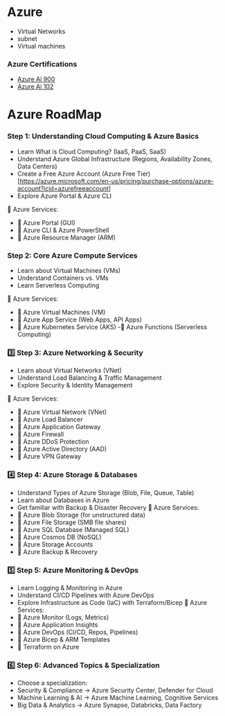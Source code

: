 # Azure

- Virtual Networks
- subnet
- Virtual machines




### Azure Certifications

- [Azure Ai 900](https://github.com/yaswanthteja/Azure_AI_900)
- [Azure Ai 102](https://github.com/yaswanthteja/Azure_AI_102)



# Azure RoadMap

### Step 1: Understanding Cloud Computing & Azure Basics
- Learn What is Cloud Computing? (IaaS, PaaS, SaaS)
- Understand Azure Global Infrastructure (Regions, Availability Zones, Data Centers)
- Create a Free Azure Account (Azure Free Tier)[https://azure.microsoft.com/en-us/pricing/purchase-options/azure-account?icid=azurefreeaccount]
- Explore Azure Portal & Azure CLI
  
📌 Azure Services:
- 🔹 Azure Portal (GUI)
- 🔹 Azure CLI & Azure PowerShell
- 🔹 Azure Resource Manager (ARM)

### Step 2: Core Azure Compute Services
- Learn about Virtual Machines (VMs)
- Understand Containers vs. VMs
- Learn Serverless Computing
  
📌 Azure Services:
- 🔹 Azure Virtual Machines (VM)
- 🔹 Azure App Service (Web Apps, API Apps)
- 🔹 Azure Kubernetes Service (AKS)
-🔹 Azure Functions (Serverless Computing)

### 3️⃣ Step 3: Azure Networking & Security
- Learn about Virtual Networks (VNet)
- Understand Load Balancing & Traffic Management
- Explore Security & Identity Management
  
📌 Azure Services:
- 🔹 Azure Virtual Network (VNet)
- 🔹 Azure Load Balancer
- 🔹 Azure Application Gateway
- 🔹 Azure Firewall
- 🔹 Azure DDoS Protection
- 🔹 Azure Active Directory (AAD)
- 🔹 Azure VPN Gateway


### 4️⃣ Step 4: Azure Storage & Databases
- Understand Types of Azure Storage (Blob, File, Queue, Table)
- Learn about Databases in Azure
- Get familiar with Backup & Disaster Recovery
📌 Azure Services:
- 🔹 Azure Blob Storage (for unstructured data)
- 🔹 Azure File Storage (SMB file shares)
- 🔹 Azure SQL Database (Managed SQL)
- 🔹 Azure Cosmos DB (NoSQL)
- 🔹 Azure Storage Accounts
- 🔹 Azure Backup & Recovery

### 5️⃣ Step 5: Azure Monitoring & DevOps
- Learn Logging & Monitoring in Azure
- Understand CI/CD Pipelines with Azure DevOps
- Explore Infrastructure as Code (IaC) with Terraform/Bicep
📌 Azure Services:
- 🔹 Azure Monitor (Logs, Metrics)
- 🔹 Azure Application Insights
- 🔹 Azure DevOps (CI/CD, Repos, Pipelines)
- 🔹 Azure Bicep & ARM Templates
- 🔹 Terraform on Azure

### 6️⃣ Step 6: Advanced Topics & Specialization
- Choose a specialization:
- Security & Compliance → Azure Security Center, Defender for Cloud
- Machine Learning & AI → Azure Machine Learning, Cognitive Services
- Big Data & Analytics → Azure Synapse, Databricks, Data Factory


